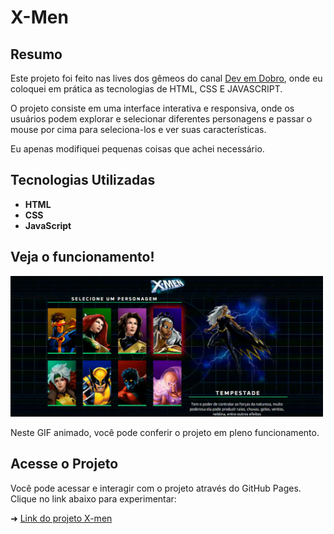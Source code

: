 # X-Men

## Resumo
Este projeto foi feito nas lives dos gêmeos do canal [Dev em Dobro](https://www.instagram.com/devemdobro/), onde eu coloquei em prática as tecnologias de HTML, CSS E JAVASCRIPT.

O projeto consiste em uma interface interativa e responsiva, onde os usuários podem explorar e selecionar diferentes personagens e passar o mouse por cima para seleciona-los e ver suas características.

Eu apenas modifiquei pequenas coisas que achei necessário.

## Tecnologias Utilizadas
- **HTML**
- **CSS**
- **JavaScript**

## Veja o funcionamento!
<img src="./src/private/gif.gif" alt="Gif mostrando o funcionamento" width="500">

Neste GIF animado, você pode conferir o projeto em pleno funcionamento.

## Acesse o Projeto
Você pode acessar e interagir com o projeto através do GitHub Pages. Clique no link abaixo para experimentar:

➜ [Link do projeto X-men](https://ezequiel-lee.github.io/x-men/)


